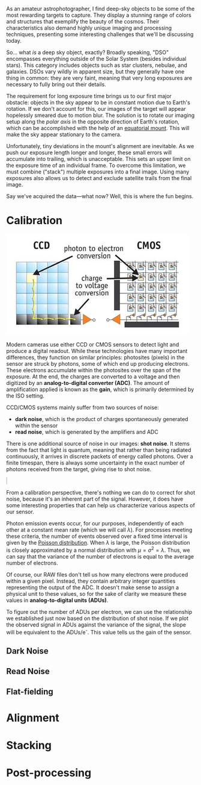 As an amateur astrophotographer, I find deep-sky objects to be some of the most rewarding targets to capture. They display a stunning range of colors and structures that exemplify the beauty of the cosmos. Their characteristics also demand highly unique imaging and processing techniques, presenting some interesting challenges that we'll be discussing today.

So&hellip; what *is* a deep sky object, exactly? Broadly speaking, "DSO" encompasses everything outside of the Solar System (besides individual stars). This category includes objects such as star clusters, nebulae, and galaxies. DSOs vary wildly in apparent size, but they generally have one thing in common: they are very faint, meaning that very long exposures are necessary to fully bring out their details.

The requirement for long exposure time brings us to our first major obstacle: objects in the sky appear to be in constant motion due to Earth's rotation. If we don't account for this, our images of the target will appear hopelessly smeared due to motion blur. The solution is to rotate our imaging setup along the *polar axis* in the opposite direction of Earth's rotation, which can be accomplished with the help of an [equatorial mount](https://en.wikipedia.org/wiki/Equatorial_mount). This will make the sky appear stationary to the camera. 

Unfortunately, tiny deviations in the mount's alignment are inevitable. As we push our exposure length longer and longer, these small errors will accumulate into trailing, which is unacceptable. This sets an upper limit on the exposure time of an individual frame. To overcome this limitation, we must combine ("stack") multiple exposures into a final image. Using many exposures also allows us to detect and exclude satellite trails from the final image.

Say we've acquired the data&mdash;what now? Well, this is where the fun begins.

# Calibration

![comparison of ccd and cmos sensors](ccd-vs-cmos.jpg)

Modern cameras use either CCD or CMOS sensors to detect light and produce a digital readout. While these technologies have many important differences, they function on similar principles: photosites (pixels) in the sensor are struck by photons, some of which end up producing electrons. These electrons accumulate within the photosites over the span of the exposure. At the end, the charges are converted to a voltage and then digitized by an **analog-to-digital converter (ADC)**. The amount of amplification applied is known as the **gain**, which is primarily determined by the ISO setting.

CCD/CMOS systems mainly suffer from two sources of noise:

- **dark noise**, which is the product of charges spontaneously generated within the sensor
- **read noise**, which is generated by the amplifiers and ADC

There is one additional source of noise in our images: **shot noise**. It stems from the fact that light is quantum, meaning that rather than being radiated continuously, it arrives in discrete packets of energy called photons. Over a finite timespan, there is always some uncertainty in the exact number of photons received from the target, giving rise to shot noise.

<canvas id="shot-noise-demo" style="border: 1px solid #ccc" width="600" height="300"></canvas>
<script src="shot-noise.js"></script>
 
<aside>

From a calibration perspective, there's nothing we can do to correct for shot noise, because it's an inherent part of the signal. However, it does have some interesting properties that can help us characterize various aspects of our sensor.

Photon emission events occur, for our purposes, independently of each other at a constant mean rate (which we will call $\lambda$). For processes meeting these criteria, the number of events observed over a fixed time interval is given by the [Poisson distribution](https://en.wikipedia.org/wiki/Poisson_distribution). When $\lambda$ is large, the Poisson distribution is closely approximated by a normal distribution with $\mu = \sigma^2 = \lambda$. Thus, we can say that the variance of the number of electrons is equal to the average number of electrons.

Of course, our RAW files don't tell us how many electrons were produced within a given pixel. Instead, they contain arbitrary integer quantities representing the output of the ADC. It doesn't make sense to assign a physical unit to these values, so for the sake of clarity we measure these values in **analog-to-digital units (ADUs)**.

To figure out the number of ADUs per electron, we can use the relationship we established just now based on the distribution of shot noise. If we plot the observed signal in ADUs against the variance of the signal, the slope will be equivalent to the ADUs/e<sup>-</sup>. This value tells us the gain of the sensor.

</aside>

## Dark Noise

## Read Noise


## Flat-fielding

# Alignment

# Stacking

# Post-processing

